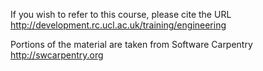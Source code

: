 If you wish to refer to this course, please cite the URL
http://development.rc.ucl.ac.uk/training/engineering

Portions of the material are taken from Software Carpentry
http://swcarpentry.org